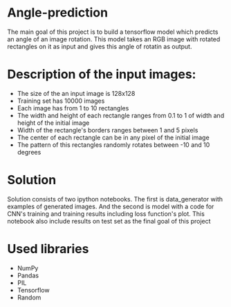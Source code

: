 # Angle-prediction
The main goal of this project is to build a tensorflow model which predicts an angle of an image rotation. This model takes an RGB image with rotated rectangles on it as input and gives this angle of rotatin as output.
# Description of the input images:
  * The size of the an input image is 128x128
  * Training set has 10000 images
  * Each image has from 1 to 10 rectangles
  * The width and height of each rectangle ranges from 0.1 to 1 of width and height of the initial image
  * Width of the rectangle's borders ranges between 1 and 5 pixels
  * The center of each rectangle can be in any pixel of the initial image
  * The pattern of this rectangles randomly rotates between -10 and 10 degrees
# Solution
Solution consists of two ipython notebooks. The first is data_generator with examples of generated images. And the second is model with a code for CNN's training and training results including loss function's plot. This notebook also include results on test set as the final goal of this project
# Used libraries
 * NumPy
 * Pandas
 * PIL
 * Tensorflow
 * Random
